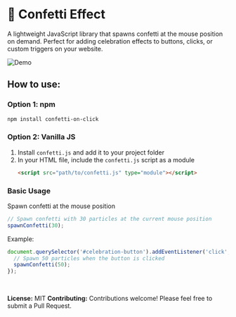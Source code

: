 # 🎉 Confetti Effect
A lightweight JavaScript library that spawns confetti at the mouse position on demand. Perfect for adding celebration effects to buttons, clicks, or custom triggers on your website.

![Demo](demo.gif)

## How to use:
### Option 1: npm
```bash
npm install confetti-on-click
```

### Option 2: Vanilla JS
1. Install `confetti.js` and add it to your project folder
2. In your HTML file, include the `confetti.js` script as a module
	```html
	<script src="path/to/confetti.js" type="module"></script>
	```
### Basic Usage
Spawn confetti at the mouse position
```js
// Spawn confetti with 30 particles at the current mouse position
spawnConfetti(30);
```
Example:
```js
document.querySelector('#celebration-button').addEventListener('click', function(event) {
  // Spawn 50 particles when the button is clicked
  spawnConfetti(50);
});
```
<br>

**License:** MIT
**Contributing:** Contributions welcome! Please feel free to submit a Pull Request.